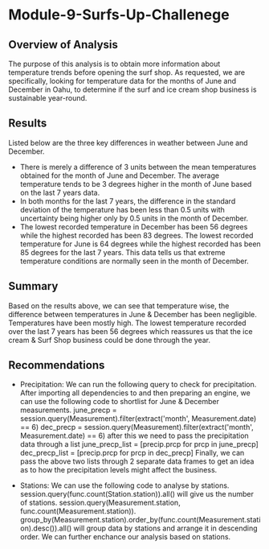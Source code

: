 # Module-9-Surfs-Up-Challenege
## Overview of Analysis
The purpose of this analysis is to obtain more information about temperature trends before opening the surf shop. As requested, we are specifically, looking for temperature data for the months of June and December in Oahu, to determine if the surf and ice cream shop business is sustainable year-round.
## Results
Listed below are the three key differences in weather between June and December.
-	There is merely a difference of 3 units between the mean temperatures obtained for the month of June and December. The average temperature tends to be 3 degrees higher in the month of June based on the last 7 years data.
-	In both months for the last 7 years, the difference in the standard deviation of the temperature has been less than 0.5 units with uncertainty being higher only by 0.5 units in the month of December.
-	The lowest recorded temperature in December has been 56 degrees while the highest recorded has been 83 degrees. The lowest recorded temperature for June is 64 degrees while the highest recorded has been 85 degrees for the last 7 years.  This data tells us that extreme temperature conditions are normally seen in the month of December.

## Summary
Based on the results above, we can see that temperature wise, the difference between temperatures in June & December has been negligible. Temperatures have been mostly high. The lowest temperature recorded over the last 7 years has been 56 degrees which reassures us that the ice cream & Surf Shop business could be done through the year.
## Recommendations
-	Precipitation: We can run the following query to check for precipitation. 
After importing all dependencies to and then preparing an engine, we can
use the following code to shortlist for June & December measurements.
 june_precp = session.query(Measurement).filter(extract('month', Measurement.date) == 6)
 dec_precp = session.query(Measurement).filter(extract('month', Measurement.date) == 6)
after this we need to pass the precipitation data through a list 
june_precp_list = [precip.prcp for prcp in june_precp]
dec_precp_list = [precip.prcp for prcp in dec_precp]
Finally, we can pass the above two lists through 2 separate data frames to get an idea as to how
the precipitation levels might affect the business.

-	Stations: We can use the following code to analyse by stations.
session.query(func.count(Station.station)).all()
will give us the number of stations.
session.query(Measurement.station, func.count(Measurement.station)).\
group_by(Measurement.station).order_by(func.count(Measurement.station).desc()).all()
will group data by stations and arrange it in descending order. We can further enchance our analysis based on stations.
